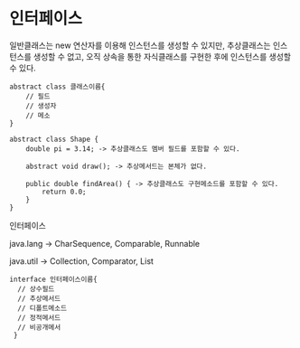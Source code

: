 # 인터페이스

일반클래스는 new 연산자를 이용해 인스턴스를 생성할 수 있지만, 추상클래스는 인스턴스를 생성할 수 없고, 오직 상속을 통한 자식클래스를 구현한 후에  인스턴스를 생성할 수 있다.

```
abstract class 클래스이름{
    // 필드
    // 생성자
    // 메소
} 
```



```
abstract class Shape {
    double pi = 3.14; -> 추상클래스도 멤버 필드를 포함할 수 있다.    
    
    abstract void draw(); -> 추상메서드는 본체가 없다.  
    
    public double findArea() { -> 추상클래스도 구현메소드를 포함할 수 있다.   
        return 0.0;
    }
}
```



인터페이스

java.lang -> CharSequence, Comparable, Runnable

java.util -> Collection, Comparator, List

```
interface 인터페이스이름{
  // 상수필드
  // 추상메서드
  // 디폴트메소드
  // 정적메서드
  // 비공개메서
 } 
```

